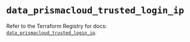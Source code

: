 # `data_prismacloud_trusted_login_ip`

Refer to the Terraform Registry for docs: [`data_prismacloud_trusted_login_ip`](https://registry.terraform.io/providers/paloaltonetworks/prismacloud/1.7.0/docs/data-sources/trusted_login_ip).
